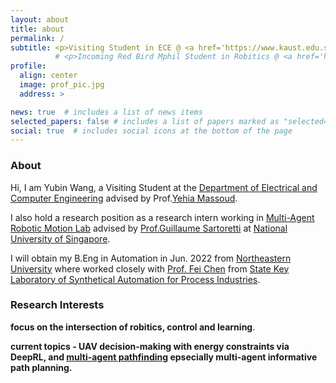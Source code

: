 ```yaml
---
layout: about
title: about
permalink: /
subtitle: <p>Visiting Student in ECE @ <a href='https://www.kaust.edu.sa/en'>KAUST</a></p>
          # <p>Incoming Red Bird Mphil Student in Robitics @ <a href='https://hkust-gz.edu.cn/'>HKUST(GZ)</a></p> 
profile: 
  align: center
  image: prof_pic.jpg
  address: >  

news: true  # includes a list of news items
selected_papers: false # includes a list of papers marked as "selected={true}"
social: true  # includes social icons at the bottom of the page
---
```

### About

Hi, I am Yubin Wang, a Visiting Student at the [Department of Electrical and Computer Engineering][ece] advised by Prof.[Yehia Massoud][itl].    

I also hold a research position as a research intern working in [Multi-Agent Robotic Motion Lab][marmot] advised by [Prof.Guillaume Sartoretti][gui] at [National University of Singapore][nus].          

I will obtain my B.Eng in Automation in Jun. 2022 from [Northeastern University][neu] where worked closely with [Prof. Fei Chen][fei] from [State Key Laboratory of Synthetical Automation for Process Industries][saps].

### Research Interests 
**focus on the intersection of robitics, control and learning**.     

**current topics -  UAV decision-making with energy constraints via DeepRL, and [multi-agent pathfinding][mapf] epsecially multi-agent informative path planning.**   


[ece]: https://cemse.kaust.edu.sa/ece
[itl]: https://cemse.kaust.edu.sa/itl
[meriem]: https://cemse.kaust.edu.sa/emang/people/person/taous-meriem-laleg-kirati
[kaust]: https://www.kaust.edu.sa/en
[gui]: https://marmotlab.org/bio.html
[marmot]: https://www.marmotlab.org
[nus]: https://www.nus.edu.sg
[neu]: https://www.neu.edu.cn 
[fei]: https://ancl.com.cn/
[saps]: http://www.sapi.neu.edu.cn/
[traffic]: https://marmotlab.org/projects/urban_traffic.html
[mapf]: http://mapf.info
[hkust(gz)]: https://hkust-gz.edu.cn/
[junma]: https://junma-ust.github.io/

